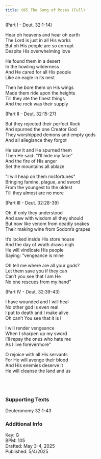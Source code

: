 ```yaml
---
title: 065 The Song of Moses (Full)
---
```


(Part I - Deut. 32:1-14)

Hear oh heavens and hear oh earth \
The Lord is just in all His works \
But oh His people are so corrupt \
Despite His overwhelming love

He found them in a desert \
In the howling wilderness \
And He cared for all His people \
Like an eagle in its nest

Then he bore them on His wings \
Made them ride upon the heights \
Till they ate the finest things \
And the rock was their supply


(Part II - Deut. 32:15-27)

But they rejected their perfect Rock \
And spurned the one Creator God \
They worshipped demons and empty gods \
And all allegiance they forgot

He saw it and He spurned them \
Then He said: “I’ll hide my face” \
And the fire of His anger \
Set the mountains all ablaze

"I will heap on them misfortunes" \
Bringing famine, plague, and sword \
From the youngest to the oldest \
Till they almost are no more


(Part III - Deut. 32:28-39)

Oh, if only they understood \
And saw with wisdom all they should \
But now like venom from deadly snakes \
Their making wine from Sodom’s grapes

It’s locked inside His store house \
And the day of wrath draws nigh \
He will vindicate His people \
Saying: “vengeance is mine

Oh tell me where are all your gods? \
Let them save you if they can \
Can’t you see that I am He \
No one rescues from my hand”


(Part IV - Deut. 32:39-43)

I have wounded and I will heal \
No other god is even real \
I put to death and I make alive \
Oh can’t You see that it is I

I will render vengeance \
When I sharpen up my sword \
I’ll repay the ones who hate me \
As I live forevermore"

O rejoice with all His servants \
For He will avenge their blood \
And His enemies deserve it \
He will cleanse the land and us


<br /> 

### Supporting Texts ###

Deuteronomy 32:1-43

### Additional Info

Key: G \
BPM: 105 \
Drafted: May 3-4, 2025 \
Published: 5/4/2025
